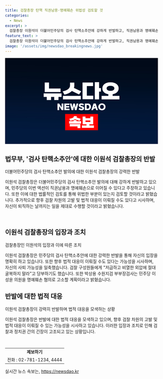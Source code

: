 ```yaml
---
title: 검찰총장 탄핵 직권남용·명예훼손 위법성 검토할 것
categories:
  - News
excerpt: >
  검찰총장 이원석이 더불어민주당의 검사 탄핵소추안에 강하게 반발하고, 직권남용과 명예훼손을 이유로 법률적 검토를 예고했다. 이어 검찰 차원의 고발 등 법적 대응 가능성을 시사하며, 술판 의혹을 제기한 이성윤 의원을 명예훼손 혐의로 고소할 계획이라고 전했다. 요지는 검찰의 탄핵에 대한 강력한 반발과 법적 대응 예고로 민주당과의 갈등이 고조되고 있다.
feature_text: >
  검찰총장 이원석이 더불어민주당의 검사 탄핵소추안에 강하게 반발하고, 직권남용과 명예훼손을 이유로 법률적 검토를 예고했다. 이어 검찰 차원의 고발 등 법적 대응 가능성을 시사하며, 술판 의혹을 제기한 이성윤 의원을 명예훼손 혐의로 고소할 계획이라고 전했다. 요지는 검찰의 탄핵에 대한 강력한 반발과 법적 대응 예고로 민주당과의 갈등이 고조되고 있다.
image: '/assets/img/newsdao_breakingnews.jpg'
---
```


<p><img src="/assets/img/newsdao_breakingnews.jpg" alt="ontimetimes 속보" /></p>

<h2 data-ke-size="size26">법무부, '검사 탄핵소추안'에 대한 이원석 검찰총장의 반발</h2>

<p data-ke-size="size16">더불어민주당의 검사 탄핵소추안 발의에 대한 이원석 검찰총장의 강력한 반발</p>

<p>이원석 검찰총장은 더불어민주당의 검사 탄핵소추안 발의에 대해 강하게 반발하고 있으며, 민주당의 이번 액션이 직권남용과 명예훼손으로 이어질 수 있다고 주장하고 있습니다. 또한 이에 대한 법률적인 검토를 통해 위법한 부분이 있는지 검토할 것이라고 밝혔습니다. 추가적으로 향후 검찰 차원의 고발 및 법적 대응이 이뤄질 수도 있다고 시사하며, 자신이 퇴직하는 날까지는 일을 제대로 수행할 것이라고 밝혔습니다.</p>

<p data-ke-size="size16">&nbsp;</p>

<h2 data-ke-size="size26">이원석 검찰총장의 입장과 조치</h2>

<p data-ke-size="size16">검찰총장인 이원석의 입장과 이에 따른 조치</p>

<p>이원석 검찰총장은 민주당의 검사 탄핵소추안에 대한 강력한 반발을 통해 자신의 입장을 명확히 하고 있습니다. 또한 향후 법적 대응이 이뤄질 수도 있다는 가능성을 시사하며, 자신의 사퇴 가능성을 일축했습니다. 검찰 구성원들에게 "저급하고 비열한 외압에 절대 굴복하지 말라"고 당부하기도 했습니다. 또한 박상용 수원지검 부부장검사는 민주당 이성윤 의원을 명예훼손 혐의로 고소할 계획이라고 밝혔습니다.</p>

<h2 data-ke-size="size26">반발에 대한 법적 대응</h2>

<p data-ke-size="size16">이원석 검찰총장이 강력히 반발하며 법적 대응을 모색하는 상황</p>

<p>이원석 검찰총장은 반발에 대한 법적 대응을 모색하고 있으며, 향후 검찰 차원의 고발 및 법적 대응이 이뤄질 수 있는 가능성을 시사하고 있습니다. 이러한 입장과 조치로 인해 검찰과 정치권 간의 긴장이 고조되고 있는 상황입니다.</p>

<p data-ke-size="size16">&nbsp;</p>

<table>
   <tbody>
      <tr>
         <td style="text-align: center; height: 17px;"><b>제보하기</b></td>
      </tr>
      <tr>
         <td>전화 : 02-781-1234, 4444</td>
      </tr>
   </tbody>
</table>
실시간 뉴스 속보는, <a href="https://newsdao.kr" rel="dofollow">https://newsdao.kr</a>


